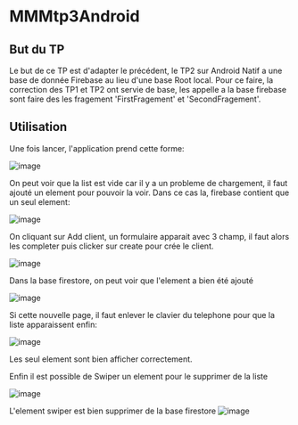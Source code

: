 # MMMtp3Android
## But du TP
Le but de ce TP est d'adapter le précédent, le TP2 sur Android Natif a une base de donnée Firebase au lieu d'une base Root local.
Pour ce faire, la correction des TP1 et TP2 ont servie de base, les appelle a la base firebase sont faire des les fragement 'FirstFragement' et 'SecondFragement'.
## Utilisation


Une fois lancer, l'application prend cette forme:


![image](https://user-images.githubusercontent.com/71399411/150183348-38830f29-ee66-4f9d-847b-cdc5bd1f7079.png)


On peut voir que la list est vide car il y a un probleme de chargement, il faut ajouté un element pour pouvoir la voir.
Dans ce cas la, firebase contient que un seul element:


![image](https://user-images.githubusercontent.com/71399411/150183697-fb9978e0-6928-4e9a-9496-3e8a90ed644e.png)


On cliquant sur Add client, un formulaire apparait avec 3 champ, il faut alors les completer puis clicker sur create pour crée le client.


![image](https://user-images.githubusercontent.com/71399411/150183837-9eacd284-4bcd-4d52-8901-f4c7372b5e38.png)

Dans la base firestore, on peut voir que l'element a bien été ajouté


![image](https://user-images.githubusercontent.com/71399411/150182590-3dd042bb-e07c-499b-93d6-fcc82349ea2b.png)


Si cette nouvelle page, il faut enlever le clavier du telephone pour que la liste apparaissent enfin:


![image](https://user-images.githubusercontent.com/71399411/150184074-401f4cb6-7ead-4203-8402-d8cf782bdfc9.png)


Les seul element sont bien afficher correctement.

Enfin il est possible de Swiper un element pour le supprimer de la liste

![image](https://user-images.githubusercontent.com/71399411/150184256-0beb75cd-5be6-4085-b199-015b9ac24c6f.png)

L'element swiper est bien supprimer de la base firestore
![image](https://user-images.githubusercontent.com/71399411/150182830-ea19daab-868d-4d11-a0d6-e08042441703.png)

